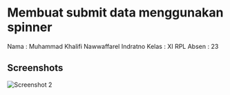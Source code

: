 # Membuat submit data menggunakan spinner
Nama  : Muhammad Khalifi Nawwaffarel Indratno
Kelas  : XI RPL
Absen  : 23

## Screenshots
![Screenshot 2](screenshots/WhatsAppImage2024-01-15at15.43.13.jpeg)
